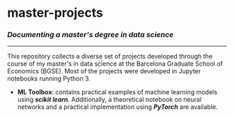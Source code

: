 # master-projects
### ***Documenting a master's degree in data science***
---
This repository collects a diverse set of projects developed through the course of my master's in data science at the Barcelona Graduate School of Economics (BGSE). Most of the projects were developed in Jupyter notebooks running Python 3.

- **ML Toolbox**: contains practical examples of machine learning models using ***scikit learn***. Additionally, a theoretical notebook on neural networks and a practical implementation using ***PyTorch*** are available.
